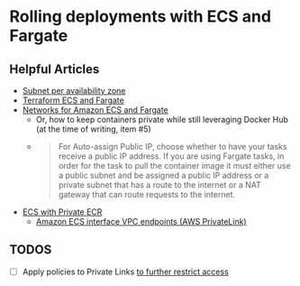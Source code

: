 # Rolling deployments with ECS and Fargate

## Helpful Articles

* [Subnet per availability zone](https://medium.com/@maneetkum/create-subnet-per-availability-zone-in-aws-through-terraform-ea81d1ec1883)
* [Terraform ECS and Fargate](https://dev.to/txheo/a-guide-to-provisioning-aws-ecs-fargate-using-terraform-1joo)
* [Networks for Amazon ECS and Fargate](https://docs.aws.amazon.com/AmazonECS/latest/developerguide/service-configure-network.html)
    * Or, how to keep containers private while still leveraging Docker Hub (at the time of writing, item #5)
    * > For Auto-assign Public IP, choose whether to have your tasks receive a public IP address. If you are using Fargate tasks, in order for the task to pull the container image it must either use a public subnet and be assigned a public IP address or a private subnet that has a route to the internet or a NAT gateway that can route requests to the internet.
* [ECS with Private ECR](https://www.easydeploy.cloud/blog/how-to-create-private-link-for-ecr-to-ecs-containers-to-save-nat-gatewayec2-other-charges/)
    * [Amazon ECS interface VPC endpoints (AWS PrivateLink)](https://docs.aws.amazon.com/AmazonECS/latest/developerguide/vpc-endpoints.html)

## TODOS

- [ ] Apply policies to Private Links [to further restrict access](https://docs.aws.amazon.com/AmazonECR/latest/userguide/vpc-endpoints.html)